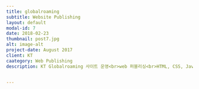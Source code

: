 ```yaml
---
title: globalroaming
subtitle: Website Publishing
layout: default
modal-id: 7
date: 2018-02-23
thumbnail: post7.jpg
alt: image-alt
project-date: August 2017
client: KT
caategory: Web Publishing
description: KT Globalroaming 사이트 운영<br>web 퍼블리싱<br>HTML, CSS, Javascript


---
```

